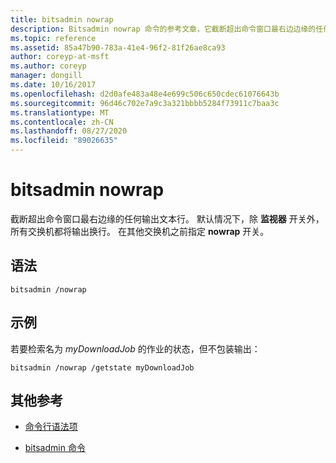 ```yaml
---
title: bitsadmin nowrap
description: Bitsadmin nowrap 命令的参考文章，它截断超出命令窗口最右边边缘的任何输出文本行。
ms.topic: reference
ms.assetid: 85a47b90-783a-41e4-96f2-81f26ae8ca93
author: coreyp-at-msft
ms.author: coreyp
manager: dongill
ms.date: 10/16/2017
ms.openlocfilehash: d2d0afe483a48e4e699c506c650cdec61076643b
ms.sourcegitcommit: 96d46c702e7a9c3a321bbbb5284f73911c7baa3c
ms.translationtype: MT
ms.contentlocale: zh-CN
ms.lasthandoff: 08/27/2020
ms.locfileid: "89026635"
---
```

# <a name="bitsadmin-nowrap"></a>bitsadmin nowrap

截断超出命令窗口最右边缘的任何输出文本行。 默认情况下，除 **监视器** 开关外，所有交换机都将输出换行。 在其他交换机之前指定 **nowrap** 开关。

## <a name="syntax"></a>语法

```
bitsadmin /nowrap
```

## <a name="examples"></a>示例

若要检索名为 *myDownloadJob* 的作业的状态，但不包装输出：

```
bitsadmin /nowrap /getstate myDownloadJob
```

## <a name="additional-references"></a>其他参考

- [命令行语法项](command-line-syntax-key.md)

- [bitsadmin 命令](bitsadmin.md)
